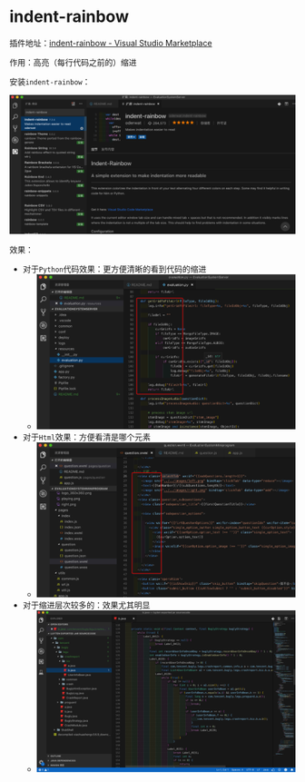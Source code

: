# indent-rainbow

插件地址：[indent-rainbow - Visual Studio Marketplace](https://marketplace.visualstudio.com/items?itemName=oderwat.indent-rainbow#overview)

作用：高亮（每行代码之前的）缩进

安装`indent-rainbow`：

![已安装插件indent-rainbow](../../assets/img/installed_plugin_indent_rainbow.png)

效果：

* 对于`Python`代码效果：更方便清晰的看到代码的缩进
  * ![indent-rainbow的效果 python](../../assets/img/indent_rainbow_effect_python.png)
* 对于`Html`效果：方便看清是哪个元素
  * ![indent-rainbow的效果 html](../../assets/img/indent_rainbow_effect_html.png)
* 对于缩进层次较多的：效果尤其明显
  * ![indent-rainbow的效果 层次多效果明显](../../assets/img/indent_rainbow_effect_multiple_layer.png)

